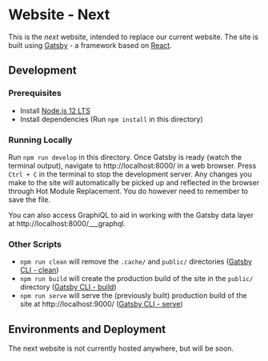 # Website - Next

This is the _next_ website, intended to replace our current website. The site is built using [Gatsby](https://www.gatsbyjs.org/) - a framework based on [React](https://reactjs.org/).

## Development

### Prerequisites

- Install [Node.js 12 LTS](https://nodejs.org/en/download/)
- Install dependencies (Run `npm install` in this directory)

### Running Locally

Run `npm run develop` in this directory. Once Gatsby is ready (watch the terminal output), navigate to http://localhost:8000/ in a web browser. Press `Ctrl + C` in the terminal to stop the development server. Any changes you make to the site will automatically be picked up and reflected in the browser through Hot Module Replacement. You do however need to remember to save the file.

You can also access GraphiQL to aid in working with the Gatsby data layer at http://localhost:8000/___graphql.

### Other Scripts

- `npm run clean` will remove the `.cache/` and `public/` directories ([Gatsby CLI - clean](https://www.gatsbyjs.org/docs/gatsby-cli/#clean))
- `npm run build` will create the production build of the site in the `public/` directory ([Gatsby CLI - build](https://www.gatsbyjs.org/docs/gatsby-cli/#build))
- `npm run serve` will serve the (previously built) production build of the site at http://localhost:9000/ ([Gatsby CLI - serve](https://www.gatsbyjs.org/docs/gatsby-cli/#serve))

## Environments and Deployment

The next website is not currently hosted anywhere, but will be soon.
